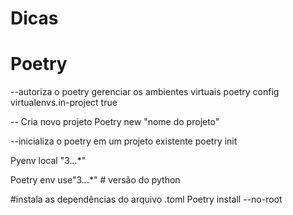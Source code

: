 # Dicas

# Poetry 

--autoriza o poetry gerenciar os ambientes virtuais 
poetry config virtualenvs.in-project true

-- Cria novo projeto
Poetry new "nome do projeto"

--inicializa o poetry em um projeto existente
poetry init

Pyenv local "3.*.*.*"

Poetry env use"3.*.*.*"  # versão do python

#instala as dependências  do arquivo .toml
Poetry install --no-root

